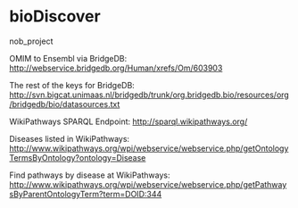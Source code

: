 bioDiscover
==========

nob_project

OMIM to Ensembl via BridgeDB: http://webservice.bridgedb.org/Human/xrefs/Om/603903

The rest of the keys for BridgeDB: http://svn.bigcat.unimaas.nl/bridgedb/trunk/org.bridgedb.bio/resources/org/bridgedb/bio/datasources.txt

WikiPathways SPARQL Endpoint: http://sparql.wikipathways.org/

Diseases listed in WikiPathways: http://www.wikipathways.org/wpi/webservice/webservice.php/getOntologyTermsByOntology?ontology=Disease

Find pathways by disease at WikiPathways: http://www.wikipathways.org/wpi/webservice/webservice.php/getPathwaysByParentOntologyTerm?term=DOID:344
